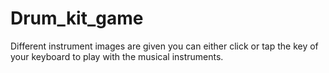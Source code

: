 # Drum_kit_game

Different instrument images are given you can either click or tap the key of your keyboard to play with the musical instruments.
